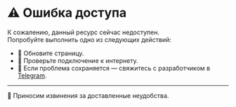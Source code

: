 # ⚠️ Ошибка доступа

К сожалению, данный ресурс сейчас недоступен.  
Попробуйте выполнить одно из следующих действий:

- 🔄 Обновите страницу.
- 📶 Проверьте подключение к интернету.
- 💬 Если проблема сохраняется — свяжитесь с разработчиком в [Telegram](https://t.me/OvochJS).

---

🙏 Приносим извинения за доставленные неудобства.